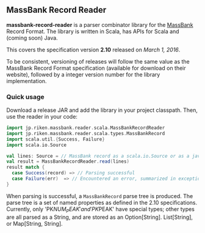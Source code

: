 ## MassBank Record Reader

**massbank-record-reader** is a parser combinator library for the [MassBank](http://www.massbank.jp) Record Format. The library is written in Scala, has APIs for Scala and (coming soon) Java.

This covers the specification version **2.10** released on *March 1, 2016*.

To be consistent, versioning of releases will follow the same value as the MassBank Record Format specification (available for download on their website), followed by a integer version number for the library implementation.

### Quick usage

Download a release JAR and add the library in your project classpath. Then, use the reader in your code:

```scala
import jp.riken.massbank.reader.scala.MassBankRecordReader
import jp.riken.massbank.reader.scala.types.MassBankRecord
import scala.util.{Success, Failure}
import scala.io.Source

val lines: Source = // MassBank record as a scala.io.Source or as a java.lang.String
val result = MassBankRecordReader.read(lines)
result match {
  case Success(record) => // Parsing successful
  case Failure(err)  => // Encountered an error, summarized in exception
}
```

When parsing is successful, a `MassBankRecord` parse tree is produced. The parse tree is a set of named properties as defined in the 2.10 specifications. Currently, only 'PK$NUM_PEAK' and 'PK$PEAK' have special types; other types are all parsed as a String, and are stored as an Option[String]. List[String], or Map[String, String].
